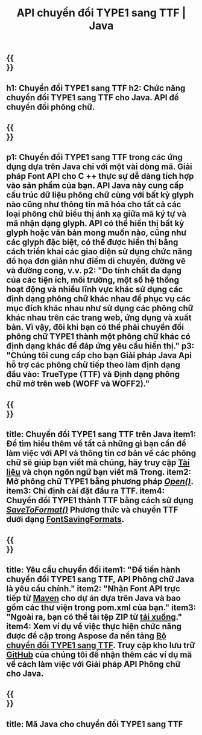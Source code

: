 ﻿---
translation: true
template: /_templates/conversion-child-java.md
title: API chuyển đổi TYPE1 sang TTF | Java
description: Chuyển đổi TYPE1 sang TTF bằng cách sử dụng API Java trên Windows và Linux. Tích hợp chức năng chuyển đổi phông chữ TYPE1 sang TTF gốc này vào giải pháp của riêng bạn.
keywords: type1 tới ttf java api, type12ttf java solution, type1 sang ttf java
url: /java/conversion/type1-to-ttf/
family: font
platformtag: java
feature: conversion
otherformats: WOFF WOFF2
---

{{<section banner>}}
---
h1: Chuyển đổi TYPE1 sang TTF
h2: Chức năng chuyển đổi TYPE1 sang TTF cho Java. API để chuyển đổi phông chữ.
---

{{<section overview>}}
---
p1: Chuyển đổi TYPE1 sang TTF trong các ứng dụng dựa trên Java chỉ với một vài dòng mã. Giải pháp Font API cho С ++ thực sự dễ dàng tích hợp vào sản phẩm của bạn. API Java này cung cấp cấu trúc dữ liệu phông chữ cùng với bất kỳ glyph nào cũng như thông tin mã hóa cho tất cả các loại phông chữ biểu thị ánh xạ giữa mã ký tự và mã nhận dạng glyph. API có thể hiển thị bất kỳ glyph hoặc văn bản mong muốn nào, cũng như các glyph đặc biệt, có thể được hiển thị bằng cách triển khai các giao diện sử dụng chức năng đồ họa đơn giản như điểm di chuyển, đường vẽ và đường cong, v.v.
p2: "Do tính chất đa dạng của các tiện ích, môi trường, một số hệ thống hoạt động và nhiều lĩnh vực khác sử dụng các định dạng phông chữ khác nhau để phục vụ các mục đích khác nhau như sử dụng các phông chữ khác nhau trên các trang web, ứng dụng và xuất bản. Vì vậy, đôi khi bạn có thể phải chuyển đổi phông chữ TYPE1 thành một phông chữ khác có định dạng khác để đáp ứng yêu cầu hiển thị."
p3: "Chúng tôi cung cấp cho bạn Giải pháp Java Api hỗ trợ các phông chữ tiếp theo làm định dạng đầu vào: TrueType (TTF) và Định dạng phông chữ mở trên web (WOFF và WOFF2)."
---

{{<section feature1>}}
---
title: Chuyển đổi TYPE1 sang TTF trên Java
item1: Để tìm hiểu thêm về tất cả những gì bạn cần để làm việc với API và thông tin cơ bản về các phông chữ sẽ giúp bạn viết mã chúng, hãy truy cập [Tài liệu](https://docs.aspose.com/font/) và chọn ngôn ngữ bạn viết mã Trong.
item2: Mở phông chữ TYPE1 bằng phương pháp   [*Open()*](https://reference.aspose.com/font/java/com.aspose.font/Font#open-com.aspose.font.FontDefinition-).
item3: Chỉ định cài đặt đầu ra TTF.
item4: Chuyển đổi TYPE1 thành TTF bằng cách sử dụng  [*SaveToFormat()*](https://reference.aspose.com/font/java/com.aspose.font/Font#saveToFormat-java.io.OutputStream-com.aspose.font.FontSavingFormats-) Phương thức và chuyển TTF dưới dạng [FontSavingFormats](https://reference.aspose.com/font/java/com.aspose.font/FontSavingFormats).
---

{{<section feature2>}}
---
title: Yêu cầu chuyển đổi
item1: "Để tiến hành chuyển đổi TYPE1 sang TTF, API Phông chữ Java là yêu cầu chính."
item2: "Nhận Font API trực tiếp từ [Maven](https://repository.aspose.com/webapp/#/artifacts/browse/tree/General/repo/com/aspose/aspose-font) cho dự án dựa trên Java và bao gồm các thư viện trong pom.xml của bạn."
item3: "Ngoài ra, bạn có thể tải tệp ZIP từ [tải xuống](https://downloads.aspose.com/font/java)."
item4: Xem ví dụ về việc thực hiện chức năng được đề cập trong Aspose đa nền tảng [Bộ chuyển đổi TYPE1 sang TTF](https://products.aspose.app/font/conversion/type1-to-ttf). Truy cập kho lưu trữ [GitHub](https://github.com/aspose-font/Aspose.Font-Documentation/tree/master/java-examples) của chúng tôi để nhận thêm các ví dụ mã về cách làm việc với Giải pháp API Phông chữ cho Java.
---

{{<section codeexample>}}
---
title: Mã Java cho chuyển đổi TYPE1 sang TTF
---